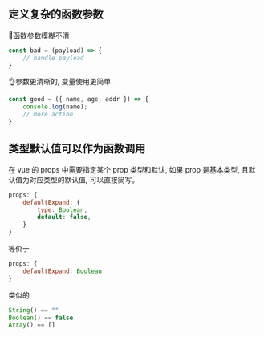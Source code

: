 ## 定义复杂的函数参数

🙅‍函数参数模糊不清

```js
const bad = (payload) => {
    // handle payload
}
```

👌参数更清晰的, 变量使用更简单

```js
const good = ({ name, age, addr }) => {
    console.log(name);
    // more action
}
```

## 类型默认值可以作为函数调用

在 vue 的 props 中需要指定某个 prop 类型和默认, 如果 prop 是基本类型, 且默认值为对应类型的默认值, 可以直接简写。

```js
props: {
    defaultExpand: {
        type: Boolean,
        default: false,
    }
}
```

等价于

```js
props: {
    defaultExpand: Boolean
}
```

类似的

```js
String() == ""
Boolean() == false
Array() == []
```